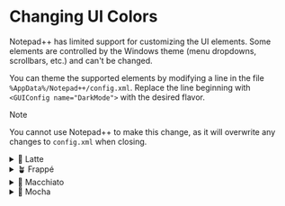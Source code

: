 # Changing UI Colors

Notepad++ has limited support for customizing the UI elements.
Some elements are controlled by the Windows theme (menu dropdowns, scrollbars, etc.) and can't be changed.

You can theme the supported elements by modifying a line in the file `%AppData%/Notepad++/config.xml`.
Replace the line beginning with `<GUIConfig name="DarkMode">` with the desired flavor.

> [!NOTE]
> You cannot use Notepad++ to make this change, as it will overwrite any changes to `config.xml` when closing.

<details>
<summary>🌻 Latte</summary>

```xml
<GUIConfig name="DarkMode" enable="yes" colorTone="32" customColorTop="16118255" customColorMenuHotTrack="13418684" customColorActive="15722982" customColorMain="15261916" customColorError="3739602" customColorText="6901580" customColorDarkText="7823196" customColorDisabledText="8744812" customColorLinkText="16082462" customColorEdge="10588044" customColorHotEdge="9666428" customColorDisabledEdge="11575452" enableWindowsMode="no" darkThemeName="catppuccin-latte.xml" darkToolBarIconSet="2" darkTabIconSet="2" darkTabUseTheme="yes" lightThemeName="catppuccin-latte.xml" lightToolBarIconSet="4" lightTabIconSet="0" lightTabUseTheme="yes" />
```

</details>
<details>
<summary>🪴 Frappé</summary>

```xml
<GUIConfig name="DarkMode" enable="yes" colorTone="32" customColorTop="4600880" customColorMenuHotTrack="7165777" customColorActive="3943465" customColorMain="3417635" customColorError="8684263" customColorText="16109766" customColorDarkText="14860213" customColorDisabledText="13544869" customColorLinkText="15641228" customColorEdge="10980227" customColorHotEdge="12295316" customColorDisabledEdge="9730419" enableWindowsMode="no" darkThemeName="catppuccin-frappe.xml" darkToolBarIconSet="2" darkTabIconSet="2" darkTabUseTheme="yes" lightThemeName="catppuccin-frappe.xml" lightToolBarIconSet="4" lightTabIconSet="0" lightTabUseTheme="yes" />
```

</details>
<details>
<summary>🌺 Macchiato</summary>

```xml
<GUIConfig name="DarkMode" enable="yes" colorTone="32" customColorTop="3811108" customColorMenuHotTrack="6573385" customColorActive="3153950" customColorMain="2496792" customColorError="9865197" customColorText="16110538" customColorDarkText="14729400" customColorDisabledText="13348261" customColorLinkText="16035210" customColorEdge="10651520" customColorHotEdge="12032659" customColorDisabledEdge="9270126" enableWindowsMode="no" darkThemeName="catppuccin-macchiato.xml" darkToolBarIconSet="2" darkTabIconSet="2" darkTabUseTheme="yes" lightThemeName="catppuccin-macchiato.xml" lightToolBarIconSet="4" lightTabIconSet="0" lightTabUseTheme="yes" />
```

</details>
<details>
<summary>🌿 Mocha</summary>

```xml
<GUIConfig name="DarkMode" enable="yes" colorTone="32" customColorTop="3022366" customColorMenuHotTrack="5916485" customColorActive="2431000" customColorMain="1773841" customColorError="11045875" customColorText="16045773" customColorDarkText="14598842" customColorDisabledText="13151654" customColorLinkText="16430217" customColorEdge="10257535" customColorHotEdge="11704723" customColorDisabledEdge="8810604" enableWindowsMode="no" darkThemeName="catppuccin-mocha.xml" darkToolBarIconSet="2" darkTabIconSet="2" darkTabUseTheme="yes" lightThemeName="catppuccin-mocha.xml" lightToolBarIconSet="4" lightTabIconSet="0" lightTabUseTheme="yes" />
```

</details>

